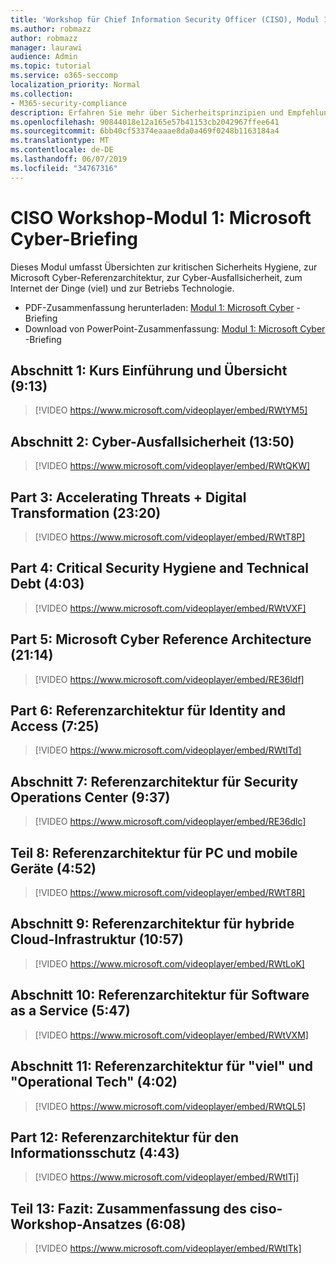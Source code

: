 ```yaml
---
title: 'Workshop für Chief Information Security Officer (CISO), Modul 1: Microsoft Cyber-Briefing'
ms.author: robmazz
author: robmazz
manager: laurawi
audience: Admin
ms.topic: tutorial
ms.service: o365-seccomp
localization_priority: Normal
ms.collection:
- M365-security-compliance
description: Erfahren Sie mehr über Sicherheitsprinzipien und Empfehlungen für die Modernisierung der Sicherheit in Ihrer Organisation.
ms.openlocfilehash: 90844018e12a165e57b41153cb2042967ffee641
ms.sourcegitcommit: 6bb40cf53374eaaae8da0a469f0248b1163184a4
ms.translationtype: MT
ms.contentlocale: de-DE
ms.lasthandoff: 06/07/2019
ms.locfileid: "34767316"
---
```

# <a name="ciso-workshop-module-1-microsoft-cybersecurity-briefing"></a>CISO Workshop-Modul 1: Microsoft Cyber-Briefing

Dieses Modul umfasst Übersichten zur kritischen Sicherheits Hygiene, zur Microsoft Cyber-Referenzarchitektur, zur Cyber-Ausfallsicherheit, zum Internet der Dinge (viel) und zur Betriebs Technologie.

- PDF-Zusammenfassung herunterladen: [Modul 1: Microsoft Cyber](media/ciso-workshop-1-cybersecurity-briefing.pdf) -Briefing
- Download von PowerPoint-Zusammenfassung: [Modul 1: Microsoft Cyber](https://docs.microsoft.com/office365/securitycompliance/media/ciso-workshop-1-cybersecurity-briefing.pptx) -Briefing

## <a name="part-1-course-introduction-and-overview-913"></a>Abschnitt 1: Kurs Einführung und Übersicht (9:13)

> [!VIDEO https://www.microsoft.com/videoplayer/embed/RWtYM5]

## <a name="part-2-cybersecurity-resilience-1350"></a>Abschnitt 2: Cyber-Ausfallsicherheit (13:50)

> [!VIDEO https://www.microsoft.com/videoplayer/embed/RWtQKW]

## <a name="part-3-accelerating-threats--digital-transformation-2320"></a>Part 3: Accelerating Threats + Digital Transformation (23:20)

> [!VIDEO https://www.microsoft.com/videoplayer/embed/RWtT8P]

## <a name="part-4-critical-security-hygiene-and-technical-debt-403"></a>Part 4: Critical Security Hygiene and Technical Debt (4:03)

> [!VIDEO https://www.microsoft.com/videoplayer/embed/RWtVXF]

## <a name="part-5-microsoft-cybersecurity-reference-architecture-2114"></a>Part 5: Microsoft Cyber Reference Architecture (21:14)

> [!VIDEO https://www.microsoft.com/videoplayer/embed/RE36ldf]

## <a name="part-6-reference-architecture-for-identity-and-access-725"></a>Part 6: Referenzarchitektur für Identity and Access (7:25)

> [!VIDEO https://www.microsoft.com/videoplayer/embed/RWtITd]

## <a name="part-7-reference-architecture-for-security-operations-center-937"></a>Abschnitt 7: Referenzarchitektur für Security Operations Center (9:37)

> [!VIDEO https://www.microsoft.com/videoplayer/embed/RE36dlc]

## <a name="part-8-reference-architecture-for-pc-and-mobile-devices-452"></a>Teil 8: Referenzarchitektur für PC und mobile Geräte (4:52)

> [!VIDEO https://www.microsoft.com/videoplayer/embed/RWtT8R]

## <a name="part-9-reference-architecture-for-hybrid-cloud-infrastructure-1057"></a>Abschnitt 9: Referenzarchitektur für hybride Cloud-Infrastruktur (10:57)

> [!VIDEO https://www.microsoft.com/videoplayer/embed/RWtLoK]

## <a name="part-10-reference-architecture-for-software-as-a-service-547"></a>Abschnitt 10: Referenzarchitektur für Software as a Service (5:47)

> [!VIDEO https://www.microsoft.com/videoplayer/embed/RWtVXM]

## <a name="part-11-reference-architecture-for-iot-and-operational-tech-402"></a>Abschnitt 11: Referenzarchitektur für "viel" und "Operational Tech" (4:02)

> [!VIDEO https://www.microsoft.com/videoplayer/embed/RWtQL5]

## <a name="part-12-reference-architecture-for-info-protection-443"></a>Part 12: Referenzarchitektur für den Informationsschutz (4:43)

> [!VIDEO https://www.microsoft.com/videoplayer/embed/RWtITj]

## <a name="part-13-conclusion-summary-of-ciso-workshop-approach-608"></a>Teil 13: Fazit: Zusammenfassung des ciso-Workshop-Ansatzes (6:08)

> [!VIDEO https://www.microsoft.com/videoplayer/embed/RWtITk]